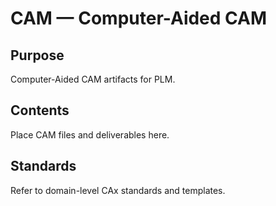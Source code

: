 # CAM — Computer-Aided CAM

## Purpose

Computer-Aided CAM artifacts for PLM.

## Contents

Place CAM files and deliverables here.

## Standards

Refer to domain-level CAx standards and templates.
